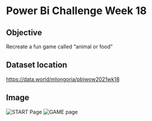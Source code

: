 # Power Bi Challenge Week 18

## Objective 
 Recreate a fun game called “animal or food”

## Dataset location

https://data.world/mlongoria/pbiwow2021wk18

## Image

![START Page](https://user-images.githubusercontent.com/70821494/160929346-088e2110-c4c0-4ced-ace1-e98972b4b30b.png)
![GAME page](https://user-images.githubusercontent.com/70821494/160929357-aa317e57-f968-4dad-a528-980a02d2582e.png)
